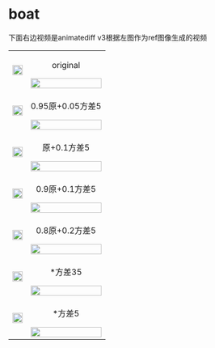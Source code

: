 # boat

下面右边视频是animatediff v3根据左图作为ref图像生成的视频

<table> <tr> <td><img src="https://github.com/users/vancyland/projects/1/assets/127710303/70f74ee3-ec0f-488a-a8ca-1855f50eea5c" width="100%"></td> <td align="center"><p>original</p><img src="https://github.com/vancyland/boat/assets/127710303/798812ef-5bf5-414f-88fa-07f655f655e9" width="100%"></td> </tr> <tr> <td><img src="https://github.com/users/vancyland/projects/1/assets/127710303/70f74ee3-ec0f-488a-a8ca-1855f50eea5c" width="100%"></td> <td align="center"><p>0.95原+0.05方差5</p>
  <img src="https://github.com/vancyland/boat/assets/127710303/327db81e-89a4-4949-8edb-1db50874834e" width="100%"></td> </tr> <tr> <td><img src="https://github.com/users/vancyland/projects/1/assets/127710303/70f74ee3-ec0f-488a-a8ca-1855f50eea5c" width="100%"></td> <td align="center"><p>原+0.1方差5</p>
  <img src="https://github.com/vancyland/boat/assets/127710303/327db81e-89a4-4949-8edb-1db50874834e" width="100%"></td> </tr> <tr> <td><img src="https://github.com/vancyland/boat/assets/127710303/a52ed0b3-4b8a-4c57-8154-ed890fd2cd3f" width="100%"></td>
  <td align="center"><p>0.9原+0.1方差5</p><img src="https://github.com/vancyland/boat/assets/127710303/20e32edb-8dba-4dbd-83c3-1a2670cdf196" width="100%"></td> </tr> <tr> <td><img src="https://github.com/users/vancyland/projects/1/assets/127710303/70f74ee3-ec0f-488a-a8ca-1855f50eea5c" width="100%"></td> <td align="center"><p>0.8原+0.2方差5</p><img src="https://github.com/vancyland/boat/assets/127710303/cedb53d4-d206-4b56-9a64-558f7aeafa24" width="100%"></td> </tr> <tr> <td><img src="https://github.com/users/vancyland/projects/1/assets/127710303/70f74ee3-ec0f-488a-a8ca-1855f50eea5c" width="100%"></td> <td align="center"><p>*方差35</p><img src="https://github.com/vancyland/boat/assets/127710303/5d9cf119-55a0-43bb-ba51-57fd0514a274" width="100%"></td> </tr> <tr> <td><img src="https://github.com/users/vancyland/projects/1/assets/127710303/70f74ee3-ec0f-488a-a8ca-1855f50eea5c" width="100%"></td> <td align="center"><p>*方差5</p><img src="https://github.com/vancyland/boat/assets/127710303/f03326f8-5411-4bd9-992c-f392be8a654f" width="100%"></td> </tr> </table>












